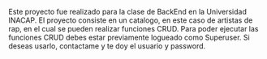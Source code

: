 Este proyecto fue realizado para la clase de BackEnd en la Universidad INACAP.
El proyecto consiste en un catalogo, en este caso de artistas de rap, en el cual se pueden realizar funciones CRUD.
Para poder ejecutar las funciones CRUD debes estar previamente logueado como Superuser.
Si deseas usarlo, contactame y te doy el usuario y password.
